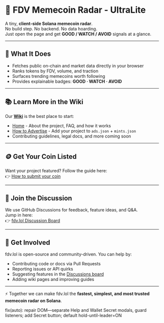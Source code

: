 # 🐸 FDV Memecoin Radar - UltraLite

A tiny, **client-side Solana memecoin radar**.  
No build step. No backend. No data hoarding.  
Just open the page and get **GOOD / WATCH / AVOID** signals at a glance.  

---

## 🚀 What It Does
- Fetches public on-chain and market data directly in your browser  
- Ranks tokens by FDV, volume, and traction  
- Surfaces trending memecoins worth following  
- Provides explainable badges: **GOOD · WATCH · AVOID**  

---

## 📚 Learn More in the Wiki
Our [**Wiki**](https://github.com/builders-toronto/fdv.lol/wiki) is the best place to start:  
- [Home](https://github.com/builders-toronto/fdv.lol/wiki) - About the project, FAQ, and how it works  
- [How to Advertise](https://github.com/builders-toronto/fdv.lol/wiki/How-to-Advertise) - Add your project to `ads.json` + `mints.json`  
- Contributing guidelines, legal docs, and more coming soon  

---

## 🪙 Get Your Coin Listed
Want your project featured? Follow the guide here:  
👉 [How to submit your coin](https://github.com/builders-toronto/fdv.lol/wiki/How-to-submit-your-coin-to-ads-and-static)  

---

## 💬 Join the Discussion
We use GitHub Discussions for feedback, feature ideas, and Q&A.  
Jump in here:  
👉 [fdv.lol Discussion Board](https://github.com/builders-toronto/fdv.lol/discussions)  

---

## 🤝 Get Involved
fdv.lol is open-source and community-driven. You can help by:  
- Contributing code or docs via Pull Requests  
- Reporting issues or API quirks  
- Suggesting features in the [Discussions board](https://github.com/builders-toronto/fdv.lol/discussions)  
- Adding wiki pages and improving guides  

---

⚡ Together we can make fdv.lol the **fastest, simplest, and most trusted memecoin radar on Solana**.  

fix(auto): repair DOM—separate Help and Wallet Secret modals, guard listeners; add Secret button; default hold-until-leader=ON